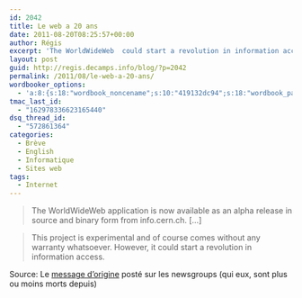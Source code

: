 ```yaml
---
id: 2042
title: Le web a 20 ans
date: 2011-08-20T08:25:57+00:00
author: Régis
excerpt: 'The WorldWideWeb  could start a revolution in information access'
layout: post
guid: http://regis.decamps.info/blog/?p=2042
permalink: /2011/08/le-web-a-20-ans/
wordbooker_options:
  - 'a:8:{s:18:"wordbook_noncename";s:10:"419132dc94";s:18:"wordbook_page_post";s:4:"-100";s:18:"wordbook_orandpage";s:1:"2";s:23:"wordbook_default_author";s:1:"1";s:23:"wordbook_extract_length";s:3:"256";s:19:"wordbook_actionlink";s:3:"300";s:18:"wordbook_attribute";s:0:"";s:29:"wordbooker_status_update_text";s:33:"New blog post :  %title% - %link%";}'
tmac_last_id:
  - "162978336623165440"
dsq_thread_id:
  - "572861364"
categories:
  - Brève
  - English
  - Informatique
  - Sites web
tags:
  - Internet
---
```

> The WorldWideWeb application is now available as an alpha release in source and binary form from info.cern.ch. [&#8230;]
  
> This project is experimental and of course comes without any warranty whatsoever. However, it could start a revolution in information access.

Source: Le [message d&rsquo;origine](https://groups.google.com/forum/#!msg/comp.sys.next.announce/avWAjISncfw/0y2ZtbECLAQJ) posté sur les newsgroups (qui eux, sont plus ou moins morts depuis)